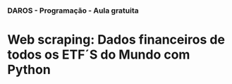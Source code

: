 ### DAROS - Programação - Aula gratuita
# Web scraping: Dados financeiros de todos os ETF´S do Mundo com Python
